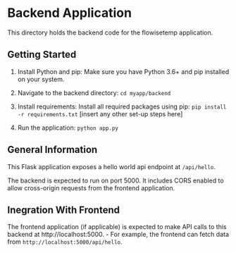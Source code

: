 # Backend Application

This directory holds the backend code for the flowisetemp application.

Getting Started
------------------

1.  Install Python and pip:
    Make sure you have Python 3.6+ and pip installed on your system.

2.  Navigate to the backend directory:
    `cd myapp/backend`

3.  Install requirements:
    Install all required packages using pip:
   `pip install -r requirements.txt`
    [insert any other set-up steps here]

4.  Run the application:
    `python app.py`

General Information
--------------------

This Flask application exposes a hello world api endpoint at `/api/hello`.

The backend is expected to run on port 5000. It includes CORS enabled to allow cross-origin requests from the frontend application.

Inegration With Frontend
----------------------------------------

The frontend application (if applicable) is expected to make API calls to this backend at http://localhost:5000.
    - For example, the frontend can fetch data from `http://localhost:5000/api/hello`.
